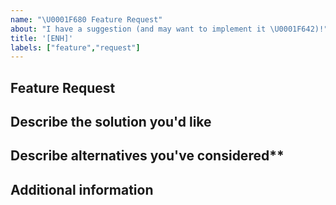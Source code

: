 ```yaml
---
name: "\U0001F680 Feature Request"
about: "I have a suggestion (and may want to implement it \U0001F642)!"
title: '[ENH]'
labels: ["feature","request"]
---
```


<!--- Thanks for taking the time to request a feature! -->
<!--- Please go through the sections below -->

## Feature Request
<!--- Is your feature request related to a problem? Please describe -->
<!--- A clear and concise description of what the problem is. Ex. I have an issue when [...] -->

## Describe the solution you'd like
<!--- A clear and concise description of what you want to happen (where possible provide a link to a working version of the feature). Add any considered drawbacks -->

## Describe alternatives you've considered**
<!--- A clear and concise description of any alternative solutions or features you've considered -->

## Additional information
<!--- Add any other context or screenshots about the feature request here. -->